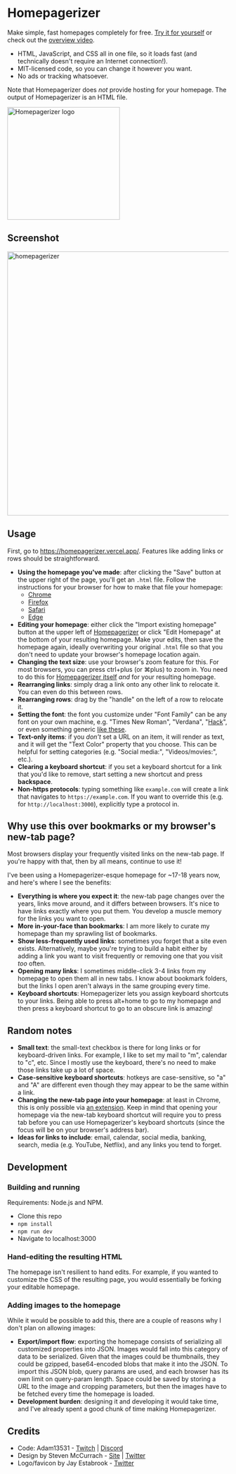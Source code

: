 # Homepagerizer

Make simple, fast homepages completely for free. [Try it for yourself](https://homepagerizer.vercel.app/) or check out the [overview video](https://youtu.be/6u4w4HLixP0).

- HTML, JavaScript, and CSS all in one file, so it loads fast (and technically doesn't require an Internet connection!).
- MIT-licensed code, so you can change it however you want.
- No ads or tracking whatsoever.

Note that Homepagerizer does _not_ provide hosting for your homepage. The output of Homepagerizer is an HTML file.

<img alt="Homepagerizer logo" src="https://user-images.githubusercontent.com/7192897/126023490-e18c267e-d3fa-4025-b9bd-090917e15b18.png" width="256" height="256" />

## Screenshot

<img width="600" alt="homepagerizer" src="https://user-images.githubusercontent.com/7192897/127780331-0b803a66-4ce5-474e-a2f4-53233cb4c6aa.png">

## Usage

First, go to https://homepagerizer.vercel.app/. Features like adding links or rows should be straightforward.

- **Using the homepage you've made**: after clicking the "Save" button at the upper right of the page, you'll get an `.html` file. Follow the instructions for your browser for how to make that file your homepage:
  - [Chrome](https://support.google.com/chrome/answer/95314)
  - [Firefox](https://support.mozilla.org/en-US/kb/how-to-set-the-home-page)
  - [Safari](https://support.apple.com/guide/safari/change-your-homepage-ibrw1020/mac)
  - [Edge](https://support.microsoft.com/en-us/microsoft-edge/change-your-browser-home-page-a531e1b8-ed54-d057-0262-cc5983a065c6)
- **Editing your homepage**: either click the "Import existing homepage" button at the upper left of [Homepagerizer](https://homepagerizer.vercel.app/) or click "Edit Homepage" at the bottom of your resulting homepage. Make your edits, then save the homepage again, ideally overwriting your original `.html` file so that you don't need to update your browser's homepage location again.
- **Changing the text size**: use your browser's zoom feature for this. For most browsers, you can press ctrl+plus (or ⌘plus) to zoom in. You need to do this for [Homepagerizer itself](https://homepagerizer.vercel.app/) _and_ for your resulting homepage.
- **Rearranging links**: simply drag a link onto any other link to relocate it. You can even do this between rows.
- **Rearranging rows**: drag by the "handle" on the left of a row to relocate it.
- **Setting the font**: the font you customize under "Font Family" can be any font on your own machine, e.g. "Times New Roman", "Verdana", "[Hack](https://sourcefoundry.org/hack/)", or even something generic [like these](https://developer.mozilla.org/en-US/docs/Web/CSS/font-family).
- **Text-only items**: if you _don't_ set a URL on an item, it will render as text, and it will get the "Text Color" property that you choose. This can be helpful for setting categories (e.g. "Social media:", "Videos/movies:", etc.).
- **Clearing a keyboard shortcut**: if you set a keyboard shortcut for a link that you'd like to remove, start setting a new shortcut and press **backspace**.
- **Non-https protocols**: typing something like `example.com` will create a link that navigates to `https://example.com`. If you want to override this (e.g. for `http://localhost:3000`), explicitly type a protocol in.

## Why use this over bookmarks or my browser's new-tab page?

Most browsers display your frequently visited links on the new-tab page. If you're happy with that, then by all means, continue to use it!

I've been using a Homepagerizer-esque homepage for ~17-18 years now, and here's where I see the benefits:

- **Everything is where you expect it**: the new-tab page changes over the years, links move around, and it differs between browsers. It's nice to have links exactly where you put them. You develop a muscle memory for the links you want to open.
- **More in-your-face than bookmarks**: I am more likely to curate my homepage than my sprawling list of bookmarks.
- **Show less-frequently used links**: sometimes you forget that a site even exists. Alternatively, maybe you're trying to build a habit either by adding a link you want to visit frequently or removing one that you visit _too_ often.
- **Opening many links**: I sometimes middle-click 3-4 links from my homepage to open them all in new tabs. I know about bookmark folders, but the links I open aren't always in the same grouping every time.
- **Keyboard shortcuts**: Homepagerizer lets you assign keyboard shortcuts to your links. Being able to press alt+home to go to my homepage and then press a keyboard shortcut to go to an obscure link is amazing!

## Random notes

- **Small text**: the small-text checkbox is there for long links or for keyboard-driven links. For example, I like to set my mail to "m", calendar to "c", etc. Since I mostly use the keyboard, there's no need to make those links take up a lot of space.
- **Case-sensitive keyboard shortcuts**: hotkeys are case-sensitive, so "a" and "A" are different even though they may appear to be the same within a link.
- **Changing the new-tab page _into_ your homepage**: at least in Chrome, this is only possible via [an extension](https://chrome.google.com/webstore/detail/new-tab-redirect/icpgjfneehieebagbmdbhnlpiopdcmna). Keep in mind that opening your homepage via the new-tab keyboard shortcut will require you to press tab before you can use Homepagerizer's keyboard shortcuts (since the focus will be on your browser's address bar).
- **Ideas for links to include**: email, calendar, social media, banking, search, media (e.g. YouTube, Netflix), and any links you tend to forget.

## Development

### Building and running

Requirements: Node.js and NPM.

- Clone this repo
- `npm install`
- `npm run dev`
- Navigate to localhost:3000

### Hand-editing the resulting HTML

The homepage isn't resilient to hand edits. For example, if you wanted to customize the CSS of the resulting page, you would essentially be forking your editable homepage.

### Adding images to the homepage

While it would be possible to add this, there are a couple of reasons why I don't plan on allowing images:

- **Export/import flow**: exporting the homepage consists of serializing all customized properties into JSON. Images would fall into this category of data to be serialized. Given that the images could be thumbnails, they could be gzipped, base64-encoded blobs that make it into the JSON. To import this JSON blob, query params are used, and each browser has its own limit on query-param length. Space could be saved by storing a _URL_ to the image and cropping parameters, but then the images have to be fetched every time the homepage is loaded.
- **Development burden**: designing it and developing it would take time, and I've already spent a good chunk of time making Homepagerizer.

## Credits

- Code: Adam13531 - [Twitch](https://twitch.tv/Adam13531) | [Discord](https://discord.gg/AdamLearns)
- Design by Steven McCurrach - [Site](https://stevenmccurrach.com/) | [Twitter](https://twitter.com/WebBooooy)
- Logo/favicon by Jay Estabrook - [Twitter](https://twitter.com/jay_estabrook)
